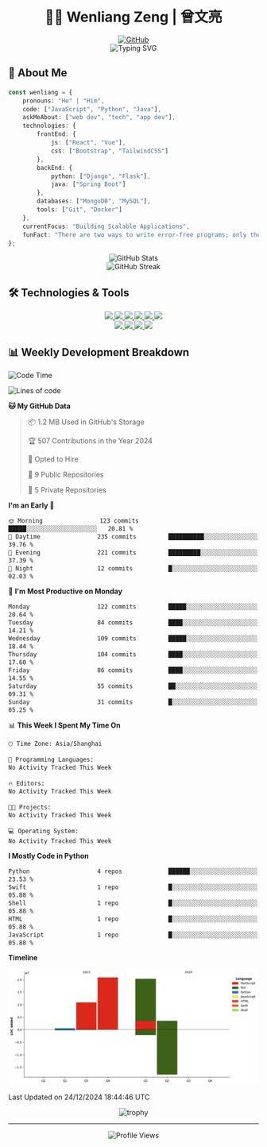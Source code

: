 # <div align="center">👨‍💻 Wenliang Zeng | 曾文亮</div>

<div align="center">
    <a href="https://github.com/Zengwenliang0416">
        <img src="https://img.shields.io/badge/GitHub-100000?style=for-the-badge&logo=github&logoColor=white" alt="GitHub"/>
    </a>
    <!-- Add your social media badges here -->
</div>

<div align="center">
    <img src="https://readme-typing-svg.herokuapp.com?font=Fira+Code&pause=1000&center=true&vCenter=true&width=435&lines=Hello%2C+I'm+Wenliang+Zeng+%F0%9F%91%8B;A+Passionate+Developer+%F0%9F%92%BB;Always+Learning+New+Things+%F0%9F%8C%B1" alt="Typing SVG" />
</div>

## 🌟 About Me

```typescript
const wenliang = {
    pronouns: "He" | "Him",
    code: ["JavaScript", "Python", "Java"],
    askMeAbout: ["web dev", "tech", "app dev"],
    technologies: {
        frontEnd: {
            js: ["React", "Vue"],
            css: ["Bootstrap", "TailwindCSS"]
        },
        backEnd: {
            python: ["Django", "Flask"],
            java: ["Spring Boot"]
        },
        databases: ["MongoDB", "MySQL"],
        tools: ["Git", "Docker"]
    },
    currentFocus: "Building Scalable Applications",
    funFact: "There are two ways to write error-free programs; only the third one works"
};
```

<div align="center">
    <img src="https://github-readme-stats.vercel.app/api?username=Zengwenliang0416&show_icons=true&theme=tokyonight&hide_border=true&count_private=true" alt="GitHub Stats" />
</div>

<div align="center">
    <img src="https://github-readme-streak-stats.herokuapp.com/?user=Zengwenliang0416&theme=tokyonight&hide_border=true" alt="GitHub Streak" />
</div>

## 🛠️ Technologies & Tools

<div align="center">
    <a href="https://www.typescriptlang.org/">
        <img src="https://img.shields.io/badge/TypeScript-007ACC?style=for-the-badge&logo=typescript&logoColor=white" />
    </a>
    <a href="https://developer.mozilla.org/en-US/docs/Web/JavaScript">
        <img src="https://img.shields.io/badge/JavaScript-F7DF1E?style=for-the-badge&logo=javascript&logoColor=black" />
    </a>
    <a href="https://www.python.org/">
        <img src="https://img.shields.io/badge/Python-3776AB?style=for-the-badge&logo=python&logoColor=white" />
    </a>
    <a href="https://reactjs.org/">
        <img src="https://img.shields.io/badge/React-20232A?style=for-the-badge&logo=react&logoColor=61DAFB" />
    </a>
    <a href="https://vuejs.org/">
        <img src="https://img.shields.io/badge/Vue.js-35495E?style=for-the-badge&logo=vue.js&logoColor=4FC08D" />
    </a>
    <a href="https://nodejs.org/">
        <img src="https://img.shields.io/badge/Node.js-43853D?style=for-the-badge&logo=node.js&logoColor=white" />
    </a>
</div>

<div align="center">
    <a href="https://redis.io/">
        <img src="https://img.shields.io/badge/Redis-DC382D?style=for-the-badge&logo=redis&logoColor=white" />
    </a>
    <a href="https://kubernetes.io/">
        <img src="https://img.shields.io/badge/Kubernetes-326CE5?style=for-the-badge&logo=kubernetes&logoColor=white" />
    </a>
    <a href="https://www.docker.com/">
        <img src="https://img.shields.io/badge/Docker-2496ED?style=for-the-badge&logo=docker&logoColor=white" />
    </a>
    <a href="https://git-scm.com/">
        <img src="https://img.shields.io/badge/Git-F05032?style=for-the-badge&logo=git&logoColor=white" />
    </a>
</div>

## 📊 Weekly Development Breakdown

<!--START_SECTION:waka-->
![Code Time](http://img.shields.io/badge/Code%20Time-0%20secs-blue)

![Lines of code](https://img.shields.io/badge/From%20Hello%20World%20I%27ve%20Written-56.0%20million%20lines%20of%20code-blue)

**🐱 My GitHub Data** 

> 📦 1.2 MB Used in GitHub's Storage 
 > 
> 🏆 507 Contributions in the Year 2024
 > 
> 💼 Opted to Hire
 > 
> 📜 9 Public Repositories 
 > 
> 🔑 5 Private Repositories 
 > 
**I'm an Early 🐤** 

```text
🌞 Morning                123 commits         █████░░░░░░░░░░░░░░░░░░░░   20.81 % 
🌆 Daytime                235 commits         ██████████░░░░░░░░░░░░░░░   39.76 % 
🌃 Evening                221 commits         █████████░░░░░░░░░░░░░░░░   37.39 % 
🌙 Night                  12 commits          █░░░░░░░░░░░░░░░░░░░░░░░░   02.03 % 
```
📅 **I'm Most Productive on Monday** 

```text
Monday                   122 commits         █████░░░░░░░░░░░░░░░░░░░░   20.64 % 
Tuesday                  84 commits          ████░░░░░░░░░░░░░░░░░░░░░   14.21 % 
Wednesday                109 commits         █████░░░░░░░░░░░░░░░░░░░░   18.44 % 
Thursday                 104 commits         ████░░░░░░░░░░░░░░░░░░░░░   17.60 % 
Friday                   86 commits          ████░░░░░░░░░░░░░░░░░░░░░   14.55 % 
Saturday                 55 commits          ██░░░░░░░░░░░░░░░░░░░░░░░   09.31 % 
Sunday                   31 commits          █░░░░░░░░░░░░░░░░░░░░░░░░   05.25 % 
```


📊 **This Week I Spent My Time On** 

```text
🕑︎ Time Zone: Asia/Shanghai

💬 Programming Languages: 
No Activity Tracked This Week

🔥 Editors: 
No Activity Tracked This Week

🐱‍💻 Projects: 
No Activity Tracked This Week

💻 Operating System: 
No Activity Tracked This Week
```

**I Mostly Code in Python** 

```text
Python                   4 repos             ██████░░░░░░░░░░░░░░░░░░░   23.53 % 
Swift                    1 repo              █░░░░░░░░░░░░░░░░░░░░░░░░   05.88 % 
Shell                    1 repo              █░░░░░░░░░░░░░░░░░░░░░░░░   05.88 % 
HTML                     1 repo              █░░░░░░░░░░░░░░░░░░░░░░░░   05.88 % 
JavaScript               1 repo              █░░░░░░░░░░░░░░░░░░░░░░░░   05.88 % 
```



**Timeline**

![Lines of Code chart](https://raw.githubusercontent.com/Zengwenliang0416/Zengwenliang0416/main/assets/bar_graph.png)


 Last Updated on 24/12/2024 18:44:46 UTC
<!--END_SECTION:waka-->

<div align="center">
    <img src="https://github-profile-trophy.vercel.app/?username=Zengwenliang0416&theme=nord&no-frame=true&no-bg=true&row=1" alt="trophy" />
</div>

---

<div align="center">
    <img src="https://komarev.com/ghpvc/?username=Zengwenliang0416&color=blueviolet&style=flat-square&label=Profile+Views" alt="Profile Views" />
</div>
